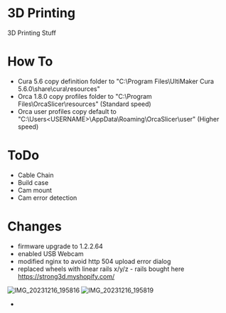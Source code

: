 # 3D Printing
3D Printing Stuff

# How To
- Cura 5.6 copy definition folder to "C:\Program Files\UltiMaker Cura 5.6.0\share\cura\resources\"
- Orca 1.8.0 copy profiles folder to "C:\Program Files\OrcaSlicer\resources\" (Standard speed)
- Orca user profiles copy default to "C:\Users\<USERNAME>\AppData\Roaming\OrcaSlicer\user" (Higher speed)
  


 



# ToDo

- Cable Chain
- Build case
- Cam mount
- Cam error detection


# Changes
- firmware upgrade to 1.2.2.64
- enabled USB Webcam
- modified nginx to avoid http 504 upload error dialog
- replaced wheels with linear rails x/y/z - rails bought here https://strong3d.myshopify.com/

![IMG_20231216_195816](https://github.com/w34sel/3D-Printing/assets/17765081/432607fc-3f78-43e7-807b-c814a42581d4)
![IMG_20231216_195819](https://github.com/w34sel/3D-Printing/assets/17765081/51709659-cdae-4f6e-96f3-51095efdd8be)

- 
